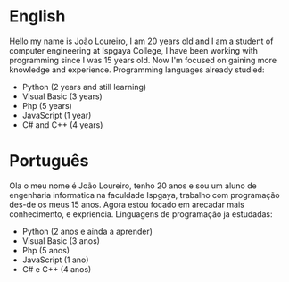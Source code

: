 <h1>English</h1>
Hello my name is João Loureiro, I am 20 years old and I am a student of computer engineering at Ispgaya College, I have been working with programming since I was 15 years old.
Now I'm focused on gaining more knowledge and experience.
Programming languages already studied:

- Python (2 years and still learning)
- Visual Basic (3 years)
- Php (5 years)
- JavaScript (1 year)
- C# and C++ (4 years)

<h1>Português</h1>
Ola o meu nome é João Loureiro, tenho 20 anos e sou um aluno de engenharia informatica na faculdade Ispgaya, trabalho com programação des-de os meus 15 anos.
Agora estou focado em arecadar mais conhecimento, e expriencia.
Linguagens de programação ja estudadas:

- Python (2 anos e ainda a aprender)
- Visual Basic (3 anos)
- Php (5 anos)
- JavaScript (1 ano)
- C# e C++ (4 anos)
